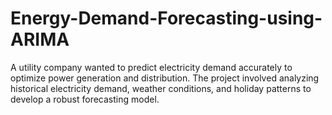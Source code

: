 # Energy-Demand-Forecasting-using-ARIMA
A utility company wanted to predict electricity demand accurately to optimize power generation and distribution. The project involved analyzing historical electricity demand, weather conditions, and holiday patterns to develop a robust forecasting model.
